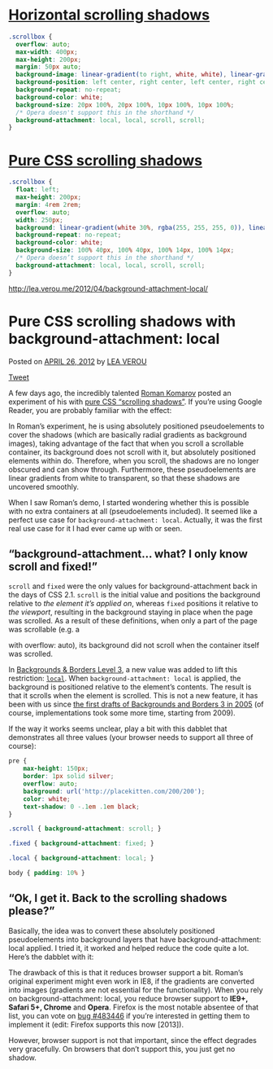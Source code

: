 # [Horizontal scrolling shadows](https://codepen.io/matthewbeta/pen/fzoHI)

```css
.scrollbox {
  overflow: auto;
  max-width: 400px;
  max-height: 200px;
  margin: 50px auto;
  background-image: linear-gradient(to right, white, white), linear-gradient(to right, white, white), linear-gradient(to right, rgba(0, 0, 0, 0.25), rgba(255, 255, 255, 0)), linear-gradient(to left, rgba(0, 0, 0, 0.25), rgba(255, 255, 255, 0));
  background-position: left center, right center, left center, right center;
  background-repeat: no-repeat;
  background-color: white;
  background-size: 20px 100%, 20px 100%, 10px 100%, 10px 100%;
  /* Opera doesn't support this in the shorthand */
  background-attachment: local, local, scroll, scroll;
}
```

# [Pure CSS scrolling shadows](https://codepen.io/evank/pen/wWbRNO)

```css
.scrollbox {
  float: left;
  max-height: 200px;
  margin: 4rem 2rem;
  overflow: auto;
  width: 250px;
  background: linear-gradient(white 30%, rgba(255, 255, 255, 0)), linear-gradient(rgba(255, 255, 255, 0), white 70%) 0 100%, radial-gradient(farthest-side at 50% 0, rgba(0, 0, 0, 0.2), rgba(0, 0, 0, 0)), radial-gradient(farthest-side at 50% 100%, rgba(0, 0, 0, 0.2), rgba(0, 0, 0, 0)) 0 100%;
  background-repeat: no-repeat;
  background-color: white;
  background-size: 100% 40px, 100% 40px, 100% 14px, 100% 14px;
  /* Opera doesn’t support this in the shorthand */
  background-attachment: local, local, scroll, scroll;
}
```

http://lea.verou.me/2012/04/background-attachment-local/

# Pure CSS scrolling shadows with background-attachment: local

Posted on [APRIL 26, 2012](http://lea.verou.me/2012/04/background-attachment-local/) by [LEA VEROU](http://lea.verou.me/author/admin/)

[Tweet](https://twitter.com/share)

A few days ago, the incredibly talented [Roman Komarov](https://twitter.com/#!/kizmarh) posted an experiment of his with [pure CSS “scrolling shadows”](http://kizu.ru/en/fun/shadowscroll/). If you’re using Google Reader, you are probably familiar with the effect:

In Roman’s experiment, he is using absolutely positioned pseudoelements to cover the shadows (which are basically radial gradients as background images), taking advantage of the fact that when you scroll a scrollable container, its background does not scroll with it, but absolutely positioned elements within do. Therefore, when you scroll, the shadows are no longer obscured and can show through. Furthermore, these pseudoelements are linear gradients from white to transparent, so that these shadows are uncovered smoothly.

When I saw Roman’s demo, I started wondering whether this is possible with no extra containers at all (pseudoelements included). It seemed like a perfect use case for `background-attachment: local`. Actually, it was the first real use case for it I had ever came up with or seen.



## “background-attachment… what? I only know scroll and fixed!”

`scroll` and `fixed` were the only values for background-attachment back in the days of CSS 2.1. `scroll` is the initial value and positions the background relative to *the element it’s applied on*, whereas `fixed` positions it relative to *the viewport*, resulting in the background staying in place when the page was scrolled. As a result of these definitions, when only a part of the page was scrollable (e.g. a <div> with overflow: auto), its background did not scroll when the container itself was scrolled.

In [Backgrounds & Borders Level 3](http://w3.org/TR/css3-background), a new value was added to lift this restriction: [`local`](http://www.w3.org/TR/css3-background/#local0). When `background-attachment: local` is applied, the background is positioned relative to the element’s contents. The result is that it scrolls when the element is scrolled. This is not a new feature, it has been with us since [the first drafts of Backgrounds and Borders 3 in 2005](http://www.w3.org/TR/2005/WD-css3-background-20050216/#the-background-attachment) (of course, implementations took some more time, starting from 2009).

If the way it works seems unclear, play a bit with this dabblet that demonstrates all three values (your browser needs to support all three of course):

```css
pre {
	max-height: 150px;
	border: 1px solid silver;
	overflow: auto;
	background: url('http://placekitten.com/200/200');
	color: white;
	text-shadow: 0 -.1em .1em black;
}

.scroll { background-attachment: scroll; }

.fixed { background-attachment: fixed; }

.local { background-attachment: local; }

body { padding: 10% }
```

## “Ok, I get it. Back to the scrolling shadows please?”

Basically, the idea was to convert these absolutely positioned pseudoelements into background layers that have background-attachment: local applied. I tried it, it worked and helped reduce the code quite a lot. Here’s the dabblet with it:

The drawback of this is that it reduces browser support a bit. Roman’s original experiment might even work in IE8, if the gradients are converted into images (gradients are not essential for the functionality). When you rely on background-attachment: local, you reduce browser support to **IE9+, Safari 5+, Chrome** and **Opera**. Firefox is the most notable absentee of that list, you can vote on [bug #483446](https://bugzilla.mozilla.org/show_bug.cgi?id=483446) if you’re interested in getting them to implement it (edit: Firefox supports this now [2013]).

However, browser support is not that important, since the effect degrades very gracefully. On browsers that don’t support this, you just get no shadow.